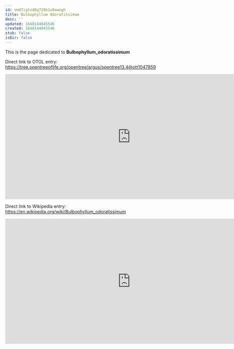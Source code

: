 ```yaml
---
id: vmd7igtzd0g728k1u9awogh
title: Bulbophyllum Odoratissimum
desc: ''
updated: 1648144045546
created: 1648144045546
stub: false
isDir: false
---
```

This is the page dedicated to **Bulbophyllum_odoratissimum**


Direct link to OTOL entry: https://tree.opentreeoflife.org/opentree/argus/opentree13.4@ott1047859



<html>
    <body>
    <iframe src="https://tree.opentreeoflife.org/opentree/argus/opentree13.4@ott1047859"
    width="800" height="400" frameborder="0" allowfullscreen> </iframe>
    </body>
</html>
    


Direct link to Wikipedia entry: https://en.wikipedia.org/wiki/Bulbophyllum_odoratissimum



<html>
    <body>
    <iframe src="https://en.wikipedia.org/wiki/Bulbophyllum_odoratissimum"
    width="800" height="400" frameborder="0" allowfullscreen> </iframe>
    </body>
</html>
    
